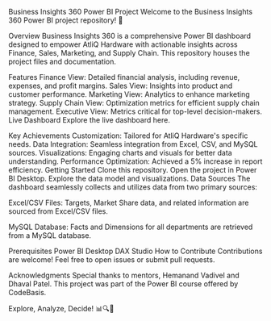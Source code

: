 
Business Insights 360 Power BI Project
Welcome to the Business Insights 360 Power BI project repository! 🚀

Overview
Business Insights 360 is a comprehensive Power BI dashboard designed to empower AtliQ Hardware with actionable insights across Finance, Sales, Marketing, and Supply Chain. This repository houses the project files and documentation.

Features
Finance View: Detailed financial analysis, including revenue, expenses, and profit margins.
Sales View: Insights into product and customer performance.
Marketing View: Analytics to enhance marketing strategy.
Supply Chain View: Optimization metrics for efficient supply chain management.
Executive View: Metrics critical for top-level decision-makers.
Live Dashboard
Explore the live dashboard here.

Key Achievements
Customization: Tailored for AtliQ Hardware's specific needs.
Data Integration: Seamless integration from Excel, CSV, and MySQL sources.
Visualizations: Engaging charts and visuals for better data understanding.
Performance Optimization: Achieved a 5% increase in report efficiency.
Getting Started
Clone this repository.
Open the project in Power BI Desktop.
Explore the data model and visualizations.
Data Sources
The dashboard seamlessly collects and utilizes data from two primary sources:

Excel/CSV Files: Targets, Market Share data, and related information are sourced from Excel/CSV files.

MySQL Database: Facts and Dimensions for all departments are retrieved from a MySQL database.

Prerequisites
Power BI Desktop
DAX Studio
How to Contribute
Contributions are welcome! Feel free to open issues or submit pull requests.

Acknowledgments
Special thanks to mentors, Hemanand Vadivel and Dhaval Patel. This project was part of the Power BI course offered by CodeBasis.

Explore, Analyze, Decide! 📊🔍🚀
